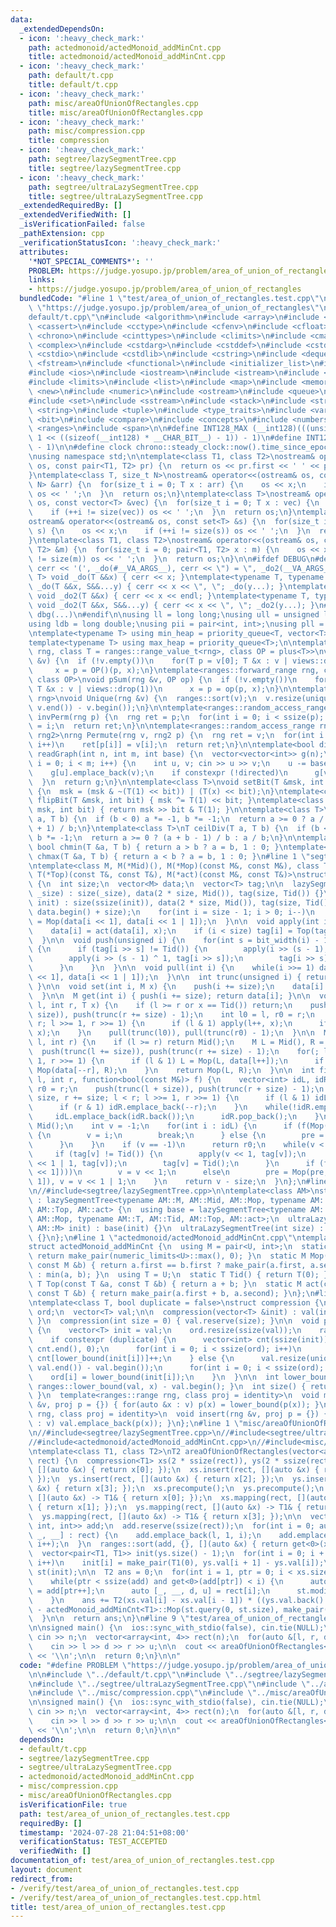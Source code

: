 ```yaml
---
data:
  _extendedDependsOn:
  - icon: ':heavy_check_mark:'
    path: actedmonoid/actedMonoid_addMinCnt.cpp
    title: actedmonoid/actedMonoid_addMinCnt.cpp
  - icon: ':heavy_check_mark:'
    path: default/t.cpp
    title: default/t.cpp
  - icon: ':heavy_check_mark:'
    path: misc/areaOfUnionOfRectangles.cpp
    title: misc/areaOfUnionOfRectangles.cpp
  - icon: ':heavy_check_mark:'
    path: misc/compression.cpp
    title: compression
  - icon: ':heavy_check_mark:'
    path: segtree/lazySegmentTree.cpp
    title: segtree/lazySegmentTree.cpp
  - icon: ':heavy_check_mark:'
    path: segtree/ultraLazySegmentTree.cpp
    title: segtree/ultraLazySegmentTree.cpp
  _extendedRequiredBy: []
  _extendedVerifiedWith: []
  _isVerificationFailed: false
  _pathExtension: cpp
  _verificationStatusIcon: ':heavy_check_mark:'
  attributes:
    '*NOT_SPECIAL_COMMENTS*': ''
    PROBLEM: https://judge.yosupo.jp/problem/area_of_union_of_rectangles
    links:
    - https://judge.yosupo.jp/problem/area_of_union_of_rectangles
  bundledCode: "#line 1 \"test/area_of_union_of_rectangles.test.cpp\"\n#define PROBLEM\
    \ \"https://judge.yosupo.jp/problem/area_of_union_of_rectangles\"\n\n#line 1 \"\
    default/t.cpp\"\n#include <algorithm>\n#include <array>\n#include <bitset>\n#include\
    \ <cassert>\n#include <cctype>\n#include <cfenv>\n#include <cfloat>\n#include\
    \ <chrono>\n#include <cinttypes>\n#include <climits>\n#include <cmath>\n#include\
    \ <complex>\n#include <cstdarg>\n#include <cstddef>\n#include <cstdint>\n#include\
    \ <cstdio>\n#include <cstdlib>\n#include <cstring>\n#include <deque>\n#include\
    \ <fstream>\n#include <functional>\n#include <initializer_list>\n#include <iomanip>\n\
    #include <ios>\n#include <iostream>\n#include <istream>\n#include <iterator>\n\
    #include <limits>\n#include <list>\n#include <map>\n#include <memory>\n#include\
    \ <new>\n#include <numeric>\n#include <ostream>\n#include <queue>\n#include <random>\n\
    #include <set>\n#include <sstream>\n#include <stack>\n#include <streambuf>\n#include\
    \ <string>\n#include <tuple>\n#include <type_traits>\n#include <variant>\n#include\
    \ <bit>\n#include <compare>\n#include <concepts>\n#include <numbers>\n#include\
    \ <ranges>\n#include <span>\n\n#define INT128_MAX (__int128)(((unsigned __int128)\
    \ 1 << ((sizeof(__int128) * __CHAR_BIT__) - 1)) - 1)\n#define INT128_MIN (-INT128_MAX\
    \ - 1)\n\n#define clock chrono::steady_clock::now().time_since_epoch().count()\n\
    \nusing namespace std;\n\ntemplate<class T1, class T2>\nostream& operator<<(ostream&\
    \ os, const pair<T1, T2> pr) {\n  return os << pr.first << ' ' << pr.second;\n\
    }\ntemplate<class T, size_t N>\nostream& operator<<(ostream& os, const array<T,\
    \ N> &arr) {\n  for(size_t i = 0; T x : arr) {\n    os << x;\n    if (++i != N)\
    \ os << ' ';\n  }\n  return os;\n}\ntemplate<class T>\nostream& operator<<(ostream&\
    \ os, const vector<T> &vec) {\n  for(size_t i = 0; T x : vec) {\n    os << x;\n\
    \    if (++i != size(vec)) os << ' ';\n  }\n  return os;\n}\ntemplate<class T>\n\
    ostream& operator<<(ostream& os, const set<T> &s) {\n  for(size_t i = 0; T x :\
    \ s) {\n    os << x;\n    if (++i != size(s)) os << ' ';\n  }\n  return os;\n\
    }\ntemplate<class T1, class T2>\nostream& operator<<(ostream& os, const map<T1,\
    \ T2> &m) {\n  for(size_t i = 0; pair<T1, T2> x : m) {\n    os << x;\n    if (++i\
    \ != size(m)) os << ' ';\n  }\n  return os;\n}\n\n#ifdef DEBUG\n#define dbg(...)\
    \ cerr << '(', _do(#__VA_ARGS__), cerr << \") = \", _do2(__VA_ARGS__)\ntemplate<typename\
    \ T> void _do(T &&x) { cerr << x; }\ntemplate<typename T, typename ...S> void\
    \ _do(T &&x, S&&...y) { cerr << x << \", \"; _do(y...); }\ntemplate<typename T>\
    \ void _do2(T &&x) { cerr << x << endl; }\ntemplate<typename T, typename ...S>\
    \ void _do2(T &&x, S&&...y) { cerr << x << \", \"; _do2(y...); }\n#else\n#define\
    \ dbg(...)\n#endif\n\nusing ll = long long;\nusing ull = unsigned long long;\n\
    using ldb = long double;\nusing pii = pair<int, int>;\nusing pll = pair<ll, ll>;\n\
    \ntemplate<typename T> using min_heap = priority_queue<T, vector<T>, greater<T>>;\n\
    template<typename T> using max_heap = priority_queue<T>;\n\ntemplate<ranges::forward_range\
    \ rng, class T = ranges::range_value_t<rng>, class OP = plus<T>>\nvoid pSum(rng\
    \ &v) {\n  if (!v.empty())\n    for(T p = v[0]; T &x : v | views::drop(1))\n \
    \     x = p = OP()(p, x);\n}\ntemplate<ranges::forward_range rng, class T = ranges::range_value_t<rng>,\
    \ class OP>\nvoid pSum(rng &v, OP op) {\n  if (!v.empty())\n    for(T p = v[0];\
    \ T &x : v | views::drop(1))\n      x = p = op(p, x);\n}\n\ntemplate<ranges::forward_range\
    \ rng>\nvoid Unique(rng &v) {\n  ranges::sort(v);\n  v.resize(unique(v.begin(),\
    \ v.end()) - v.begin());\n}\n\ntemplate<ranges::random_access_range rng>\nrng\
    \ invPerm(rng p) {\n  rng ret = p;\n  for(int i = 0; i < ssize(p); i++)\n    ret[p[i]]\
    \ = i;\n  return ret;\n}\n\ntemplate<ranges::random_access_range rng, ranges::random_access_range\
    \ rng2>\nrng Permute(rng v, rng2 p) {\n  rng ret = v;\n  for(int i = 0; i < ssize(p);\
    \ i++)\n    ret[p[i]] = v[i];\n  return ret;\n}\n\ntemplate<bool directed>\nvector<vector<int>>\
    \ readGraph(int n, int m, int base) {\n  vector<vector<int>> g(n);\n  for(int\
    \ i = 0; i < m; i++) {\n    int u, v; cin >> u >> v;\n    u -= base, v -= base;\n\
    \    g[u].emplace_back(v);\n    if constexpr (!directed)\n      g[v].emplace_back(u);\n\
    \  }\n  return g;\n}\n\ntemplate<class T>\nvoid setBit(T &msk, int bit, bool x)\
    \ {\n  msk = (msk & ~(T(1) << bit)) | (T(x) << bit);\n}\ntemplate<class T> void\
    \ flipBit(T &msk, int bit) { msk ^= T(1) << bit; }\ntemplate<class T> bool getBit(T\
    \ msk, int bit) { return msk >> bit & T(1); }\n\ntemplate<class T>\nT floorDiv(T\
    \ a, T b) {\n  if (b < 0) a *= -1, b *= -1;\n  return a >= 0 ? a / b : (a - b\
    \ + 1) / b;\n}\ntemplate<class T>\nT ceilDiv(T a, T b) {\n  if (b < 0) a *= -1,\
    \ b *= -1;\n  return a >= 0 ? (a + b - 1) / b : a / b;\n}\n\ntemplate<class T>\
    \ bool chmin(T &a, T b) { return a > b ? a = b, 1 : 0; }\ntemplate<class T> bool\
    \ chmax(T &a, T b) { return a < b ? a = b, 1 : 0; }\n#line 1 \"segtree/lazySegmentTree.cpp\"\
    \ntemplate<class M, M(*Mid)(), M(*Mop)(const M&, const M&), class T, T(*Tid)(),\
    \ T(*Top)(const T&, const T&), M(*act)(const M&, const T&)>\nstruct lazySegmentTree\
    \ {\n  int size;\n  vector<M> data;\n  vector<T> tag;\n\n  lazySegmentTree(int\
    \ _size) : size(_size), data(2 * size, Mid()), tag(size, Tid()) {}\n\n  lazySegmentTree(vector<M>\
    \ init) : size(ssize(init)), data(2 * size, Mid()), tag(size, Tid()) {\n    ranges::copy(init,\
    \ data.begin() + size);\n    for(int i = size - 1; i > 0; i--)\n      data[i]\
    \ = Mop(data[i << 1], data[i << 1 | 1]);\n  }\n\n  void apply(int i, T x) {\n\
    \    data[i] = act(data[i], x);\n    if (i < size) tag[i] = Top(tag[i], x);\n\
    \  }\n\n  void push(unsigned i) {\n    for(int s = bit_width(i) - 1; s > 0; s--)\
    \ {\n      if (tag[i >> s] != Tid()) {\n        apply(i >> (s - 1), tag[i >> s]);\n\
    \        apply(i >> (s - 1) ^ 1, tag[i >> s]);\n        tag[i >> s] = Tid();\n\
    \      }\n    }\n  }\n\n  void pull(int i) {\n    while(i >>= 1) data[i] = Mop(data[i\
    \ << 1], data[i << 1 | 1]);\n  }\n\n  int trunc(unsigned i) { return i >> countr_zero(i);\
    \ }\n\n  void set(int i, M x) {\n    push(i += size);\n    data[i] = x;\n    pull(i);\n\
    \  }\n\n  M get(int i) { push(i += size); return data[i]; }\n\n  void modify(int\
    \ l, int r, T x) {\n    if (l >= r or x == Tid()) return;\n    push(trunc(l +=\
    \ size)), push(trunc(r += size) - 1);\n    int l0 = l, r0 = r;\n    for(; l <\
    \ r; l >>= 1, r >>= 1) {\n      if (l & 1) apply(l++, x);\n      if (r & 1) apply(--r,\
    \ x);\n    }\n    pull(trunc(l0)), pull(trunc(r0) - 1);\n  }\n\n  M query(int\
    \ l, int r) {\n    if (l >= r) return Mid();\n    M L = Mid(), R = Mid();\n  \
    \  push(trunc(l += size)), push(trunc(r += size) - 1);\n    for(; l < r; l >>=\
    \ 1, r >>= 1) {\n      if (l & 1) L = Mop(L, data[l++]);\n      if (r & 1) R =\
    \ Mop(data[--r], R);\n    }\n    return Mop(L, R);\n  }\n\n  int firstTrue(int\
    \ l, int r, function<bool(const M&)> f) {\n    vector<int> idL, idR;\n    int\
    \ r0 = r;\n    push(trunc(l + size)), push(trunc(r + size) - 1);\n    for(l +=\
    \ size, r += size; l < r; l >>= 1, r >>= 1) {\n      if (l & 1) idL.emplace_back(l++);\n\
    \      if (r & 1) idR.emplace_back(--r);\n    }\n    while(!idR.empty()) {\n \
    \     idL.emplace_back(idR.back());\n      idR.pop_back();\n    }\n    M pre =\
    \ Mid();\n    int v = -1;\n    for(int i : idL) {\n      if (f(Mop(pre, data[i])))\
    \ {\n        v = i;\n        break;\n      } else {\n        pre = Mop(pre, data[i]);\n\
    \      }\n    }\n    if (v == -1)\n      return r0;\n    while(v < size) {\n \
    \     if (tag[v] != Tid()) {\n        apply(v << 1, tag[v]);\n        apply(v\
    \ << 1 | 1, tag[v]);\n        tag[v] = Tid();\n      }\n      if (f(Mop(pre, data[v\
    \ << 1])))\n        v = v << 1;\n      else\n        pre = Mop(pre, data[v <<\
    \ 1]), v = v << 1 | 1;\n    }\n    return v - size;\n  }\n};\n#line 1 \"segtree/ultraLazySegmentTree.cpp\"\
    \n//#include<segtree/lazySegmentTree.cpp>\n\ntemplate<class AM>\nstruct ultraLazySegmentTree\
    \ : lazySegmentTree<typename AM::M, AM::Mid, AM::Mop, typename AM::T, AM::Tid,\
    \ AM::Top, AM::act> {\n  using base = lazySegmentTree<typename AM::M, AM::Mid,\
    \ AM::Mop, typename AM::T, AM::Tid, AM::Top, AM::act>;\n  ultraLazySegmentTree(vector<typename\
    \ AM::M> init) : base(init) {}\n  ultraLazySegmentTree(int size) : base(size)\
    \ {}\n};\n#line 1 \"actedmonoid/actedMonoid_addMinCnt.cpp\"\ntemplate<class U>\n\
    struct actedMonoid_addMinCnt {\n  using M = pair<U, int>;\n  static M Mid() {\
    \ return make_pair(numeric_limits<U>::max(), 0); }\n  static M Mop(const M &a,\
    \ const M &b) { return a.first == b.first ? make_pair(a.first, a.second + b.second)\
    \ : min(a, b); }\n  using T = U;\n  static T Tid() { return T(0); }\n  static\
    \ T Top(const T &a, const T &b) { return a + b; }\n  static M act(const M &a,\
    \ const T &b) { return make_pair(a.first + b, a.second); }\n};\n#line 1 \"misc/compression.cpp\"\
    \ntemplate<class T, bool duplicate = false>\nstruct compression {\n  vector<int>\
    \ ord;\n  vector<T> val;\n\n  compression(vector<T> &init) : val(init) { precompute();\
    \ }\n  compression(int size = 0) { val.reserve(size); }\n\n  void precompute()\
    \ {\n    vector<T> init = val;\n    ord.resize(ssize(val));\n    ranges::sort(val);\n\
    \    if constexpr (duplicate) {\n      vector<int> cnt(ssize(init));\n      iota(cnt.begin(),\
    \ cnt.end(), 0);\n      for(int i = 0; i < ssize(ord); i++)\n        ord[i] =\
    \ cnt[lower_bound(init[i])]++;\n    } else {\n      val.resize(unique(val.begin(),\
    \ val.end()) - val.begin());\n      for(int i = 0; i < ssize(ord); i++)\n    \
    \    ord[i] = lower_bound(init[i]);\n    }\n  }\n\n  int lower_bound(T x) { return\
    \ ranges::lower_bound(val, x) - val.begin(); }\n  int size() { return ssize(val);\
    \ }\n  template<ranges::range rng, class proj = identity>\n  void mapping(rng\
    \ &v, proj p = {}) { for(auto &x : v) p(x) = lower_bound(p(x)); }\n  template<ranges::range\
    \ rng, class proj = identity>\n  void insert(rng &v, proj p = {}) { for(auto &x\
    \ : v) val.emplace_back(p(x)); }\n};\n#line 1 \"misc/areaOfUnionOfRectangles.cpp\"\
    \n//#include<segtree/lazySegmentTree.cpp>\n//#include<segtree/ultraLazySegmentTree.cpp>\n\
    //#include<actedmonoid/actedMonoid_addMinCnt.cpp>\n//#include<misc/compression.cpp>\n\
    \ntemplate<class T1, class T2>\nT2 areaOfUnionOfRectangles(vector<array<T1, 4>>\
    \ rect) {\n  compression<T1> xs(2 * ssize(rect)), ys(2 * ssize(rect));\n  xs.insert(rect,\
    \ [](auto &x) { return x[0]; });\n  xs.insert(rect, [](auto &x) { return x[1];\
    \ });\n  ys.insert(rect, [](auto &x) { return x[2]; });\n  ys.insert(rect, [](auto\
    \ &x) { return x[3]; });\n  xs.precompute();\n  ys.precompute();\n  xs.mapping(rect,\
    \ [](auto &x) -> T1& { return x[0]; });\n  xs.mapping(rect, [](auto &x) -> T1&\
    \ { return x[1]; });\n  ys.mapping(rect, [](auto &x) -> T1& { return x[2]; });\n\
    \  ys.mapping(rect, [](auto &x) -> T1& { return x[3]; });\n\n  vector<tuple<T1,\
    \ int, int>> add;\n  add.reserve(ssize(rect));\n  for(int i = 0; auto &[l, r,\
    \ _, __] : rect) {\n    add.emplace_back(l, 1, i);\n    add.emplace_back(r, -1,\
    \ i++);\n  }\n  ranges::sort(add, {}, [](auto &x) { return get<0>(x); });\n\n\
    \  vector<pair<T1, T1>> init(ys.size() - 1);\n  for(int i = 0; i + 1 < ys.size();\
    \ i++)\n    init[i] = make_pair(T1(0), ys.val[i + 1] - ys.val[i]);\n  ultraLazySegmentTree<actedMonoid_addMinCnt<T1>>\
    \ st(init);\n\n  T2 ans = 0;\n  for(int i = 1, ptr = 0; i < xs.size(); i++) {\n\
    \    while(ptr < ssize(add) and get<0>(add[ptr]) < i) {\n      auto [x, r, i]\
    \ = add[ptr++];\n      auto [_, __, d, u] = rect[i];\n      st.modify(d, u, r);\n\
    \    }\n    ans += T2(xs.val[i] - xs.val[i - 1]) * ((ys.val.back() - ys.val[0])\
    \ - actedMonoid_addMinCnt<T1>::Mop(st.query(0, st.size), make_pair(0, 0)).second);\n\
    \  }\n\n  return ans;\n}\n#line 9 \"test/area_of_union_of_rectangles.test.cpp\"\
    \n\nsigned main() {\n  ios::sync_with_stdio(false), cin.tie(NULL);\n\n  int n;\
    \ cin >> n;\n  vector<array<int, 4>> rect(n);\n  for(auto &[l, r, d, u] : rect)\n\
    \    cin >> l >> d >> r >> u;\n\n  cout << areaOfUnionOfRectangles<int, ll>(rect)\
    \ << '\\n';\n\n  return 0;\n}\n\n"
  code: "#define PROBLEM \"https://judge.yosupo.jp/problem/area_of_union_of_rectangles\"\
    \n\n#include \"../default/t.cpp\"\n#include \"../segtree/lazySegmentTree.cpp\"\
    \n#include \"../segtree/ultraLazySegmentTree.cpp\"\n#include \"../actedmonoid/actedMonoid_addMinCnt.cpp\"\
    \n#include \"../misc/compression.cpp\"\n#include \"../misc/areaOfUnionOfRectangles.cpp\"\
    \n\nsigned main() {\n  ios::sync_with_stdio(false), cin.tie(NULL);\n\n  int n;\
    \ cin >> n;\n  vector<array<int, 4>> rect(n);\n  for(auto &[l, r, d, u] : rect)\n\
    \    cin >> l >> d >> r >> u;\n\n  cout << areaOfUnionOfRectangles<int, ll>(rect)\
    \ << '\\n';\n\n  return 0;\n}\n\n"
  dependsOn:
  - default/t.cpp
  - segtree/lazySegmentTree.cpp
  - segtree/ultraLazySegmentTree.cpp
  - actedmonoid/actedMonoid_addMinCnt.cpp
  - misc/compression.cpp
  - misc/areaOfUnionOfRectangles.cpp
  isVerificationFile: true
  path: test/area_of_union_of_rectangles.test.cpp
  requiredBy: []
  timestamp: '2024-07-28 21:04:51+08:00'
  verificationStatus: TEST_ACCEPTED
  verifiedWith: []
documentation_of: test/area_of_union_of_rectangles.test.cpp
layout: document
redirect_from:
- /verify/test/area_of_union_of_rectangles.test.cpp
- /verify/test/area_of_union_of_rectangles.test.cpp.html
title: test/area_of_union_of_rectangles.test.cpp
---
```


